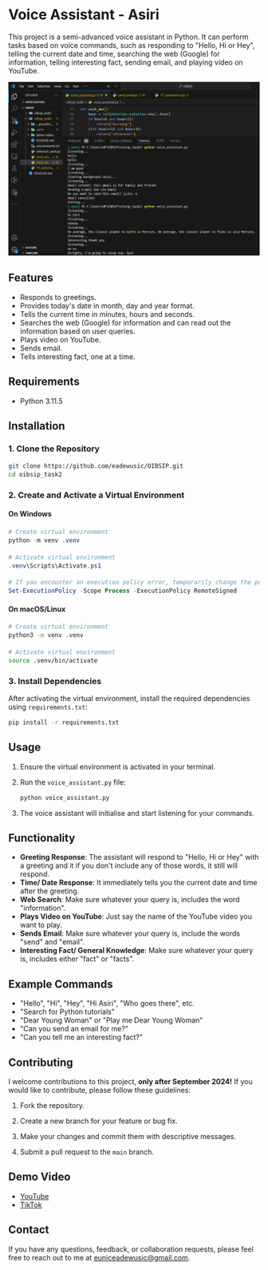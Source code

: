 # Voice Assistant - Asiri

This project is a semi-advanced voice assistant in Python. It can perform tasks based on voice commands, such as responding to "Hello, Hi or Hey", telling the current date and time, searching the web (Google) for information, telling interesting fact, sending email, and playing video on YouTube.

![Password Generator Terminal](./images/image.png)

## Features

- Responds to greetings.
- Provides today's date in month, day and year format.
- Tells the current time in minutes, hours and seconds.
- Searches the web (Google) for information and can read out the information based on user queries.
- Plays video on YouTube.
- Sends email.
- Tells interesting fact, one at a time.

## Requirements

- Python 3.11.5

## Installation

### 1. Clone the Repository

```bash
git clone https://github.com/eadewusic/OIBSIP.git
cd oibsip_task2
```

### 2. Create and Activate a Virtual Environment

#### On Windows

```powershell
# Create virtual environment
python -m venv .venv

# Activate virtual environment
.venv\Scripts\Activate.ps1

# If you encounter an execution policy error, temporarily change the policy before activating the environment
Set-ExecutionPolicy -Scope Process -ExecutionPolicy RemoteSigned
```

#### On macOS/Linux

```bash
# Create virtual environment
python3 -m venv .venv

# Activate virtual environment
source .venv/bin/activate
```

### 3. Install Dependencies

After activating the virtual environment, install the required dependencies using `requirements.txt`:

```bash
pip install -r requirements.txt
```

## Usage

1. Ensure the virtual environment is activated in your terminal.
2. Run the `voice_assistant.py` file:

   ```bash
   python voice_assistant.py
   ```

3. The voice assistant will initialise and start listening for your commands.

## Functionality

- **Greeting Response**: The assistant will respond to "Hello, Hi or Hey" with a greeting and it if you don't include any of those words, it still will respond.
- **Time/ Date Response**: It immediately tells you the current date and time after the greeting.
- **Web Search**: Make sure whatever your query is, includes the word "information".
- **Plays Video on YouTube**: Just say the name of the YouTube video you want to play.
- **Sends Email**: Make sure whatever your query is, include the words "send" and "email".
- **Interesting Fact/ General Knowledge**: Make sure whatever your query is, includes either "fact" or "facts".

## Example Commands

- "Hello", "Hi", "Hey", "Hi Asiri", "Who goes there", etc.
- "Search for Python tutorials"
- "Dear Young Woman" or "Play me Dear Young Woman"
- "Can you send an email for me?"
- "Can you tell me an interesting fact?"

## Contributing

I welcome contributions to this project, **only after September 2024!** If you would like to contribute, please follow these guidelines:

1. Fork the repository.

2. Create a new branch for your feature or bug fix.

3. Make your changes and commit them with descriptive messages.

4. Submit a pull request to the `main` branch.

## Demo Video

- [YouTube](https://youtu.be/7uCQfN4d4Bk?si=lZhU2vQxZsxK-IAf)
- [TikTok](https://www.tiktok.com/@climiradiroberts/video/7378191496161365253?_t=8n3J68HrTwT&_r=1)

## Contact

If you have any questions, feedback, or collaboration requests, please feel free to reach out to me at [euniceadewusic@gmail.com](mailto:euniceadewusic@gmail.com).
